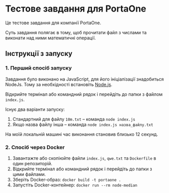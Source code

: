 # Тестове завдання для PortaOne

Це тестове завдання для компанії PortaOne.

Суть завдання полягає в тому, щоб прочитати файл з числами та виконати над ними математичні операції.

## Інструкції з запуску

### 1. Перший спосіб запуску

Завдання було виконано на JavaScript, для його ініціалізації знадобиться NodeJs. Тому за необхідності встановіть [Node.js](https://nodejs.org/).

Відкрийте термінал або командний рядок і перейдіть до папки з файлом `index.js`.

Існує два варіанти запуску:
1. Стандартний для файлу `10m.txt` – команда `node index.js`
2. Якщо назва файлу інша – команда `node index.js назва_файлу.txt`

На моїй локальній машині час виконання становив близько 12 секунд.

### 2. Спосіб через Docker

1. Завантажте або скопіюйте файли `index.js`, `qwe.txt` та `Dockerfile` в один репозиторій.
2. Відкрийте термінал або командний рядок і перейдіть до папки з цими файлами.
3. Зберіть Docker-образ: `docker build -t portaone .`
4. Запустіть Docker-контейнер: `docker run --rm node-median`
